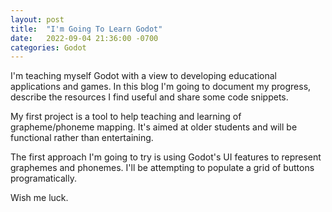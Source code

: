 ```yaml
---
layout: post
title:  "I'm Going To Learn Godot"
date:   2022-09-04 21:36:00 -0700
categories: Godot
---
```


I'm teaching myself Godot with a view to developing educational applications and games. In this blog I'm going to document my progress, describe the resources I find useful and share some code snippets. 

My first project is a tool to help teaching and learning of grapheme/phoneme mapping. It's aimed at older students and will be functional rather than entertaining.

The first approach I'm going to try is using Godot's UI features to represent graphemes and phonemes. I'll be attempting to populate a grid of buttons programatically.

Wish me luck.
